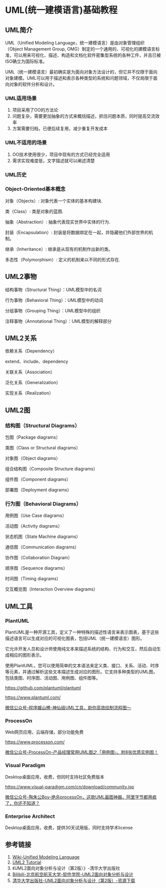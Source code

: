 # UML(统一建模语言)基础教程


## UML简介

UML（Unified Modeling Language，统一建模语言）是由对象管理组织（Object Management Group, OMG）制定的一个通用的、可视化的建模语言标准，可以用来可视化、描述、构造和文档化软件密集型系统的各种工件，并且已被ISO确立为国际标准。

UML（统一建模语言）最初确实是为面向对象方法设计的，但它并不仅限于面向对象建模。UML可以用于描述和表示各种类型的系统和问题领域，不仅局限于面向对象的软件分析和设计。


### UML适用场景

1. 项目采用了OO的方法论
2. 问题复杂，需要更加抽象的方式来概括描述，抓住问题本质，同时提高交流效率
3. 方案需要归档，已便后续复用，减少重复开发成本


### UML不适用的场景

1. OO技术使用很少，项目中现有的方式已经完全适用
2. 需求实现难度低，文字描述就可以阐述清楚


### UML历史



### Object-Oriented基本概念

对象（Objects）: 对象代表一个实体的基本构建块.

类（Class）: 类是对象的蓝图.

抽象（Abstraction）: 抽象代表现实世界中实体的行为.

封装（Encapsulation）: 封装是将数据绑定在一起，并隐藏他们外部世界的机制。

继承（Inheritance）: 继承是从现有的机制作出新的类。

多态性（Polymorphism）: 定义的机制来以不同的形式存在.


## UML2事物

结构事物（Structural Thing）：UML模型中的名词

行为事物（Behavioral Thing）：UML模型中的动词

分组事物（Grouping Thing）：UML模型中的组织

注释事物（Annotational Thing）：UML模型的解释部分


## UML2关系

依赖关系（Dependency）

extend、include、dependency

关联关系（Association）

泛化关系（Generalization）

实现关系（Realization）


## UML2图


### 结构图（Structural Diagrams）

包图（Package diagrams）

类图（Class or Structural diagrams）

对象图（Object diagrams）

组合结构图（Composite Structure diagrams）

组件图（Component diagrams）

部署图（Deployment diagrams）


### 行为图（Behavioral Diagrams）

用例图（Use Case diagrams）

活动图（Activity diagrams）

状态机图（State Machine diagrams）

通信图（Communication diagrams）

协作图（Collaboration Diagram）

顺序图（Sequence diagrams）

时间图（Timing diagrams）

交互概览图（Interaction Overview diagrams）


## UML工具


### PlantUML

PlantUML是一种开源工具，定义了一种特殊的描述性语言来表示图表，基于这些描述语言可以生成对应的可视化图表，包括UML（统一建模语言）图形。

它允许开发人员和设计师使用纯文本来描述系统的结构、行为和交互，然后自动生成相应的图形表示。

使用PlantUML，您可以使用简单的文本语法来定义类、接口、关系、活动、时序等元素，并通过解析这些文本描述生成对应的图形。它支持多种类型的UML图，包括类图、时序图、活动图、用例图、组件图等。

https://github.com/plantuml/plantuml

https://www.plantuml.com/

[微信公众号-程序媛山楂-神仙级UML工具，助你高效绘制流程图～](https://mp.weixin.qq.com/s/qyE4dpiwqfBpMbwR6TH68Q)


### ProcessOn

Web网页应用，云端存储，部分功能免费

https://www.processon.com/

[微信公众号-ProcessOn-产品经理常用UML图之「用例图」，附8张优质实例图！](https://mp.weixin.qq.com/s/_ZmXacP3MYRLK_GwBnLWYw)


### Visual Paradigm

Desktop桌面应用，收费，但同时支持社区免费版本

https://www.visual-paradigm.com/cn/download/community.jsp

[微信公众号-陶朱公Boy-绝杀processOn，这款UML画图神器，阿里字节都用疯了，你还不知道？](https://mp.weixin.qq.com/s/WWqbBMS7-3TNGcOXLJ26KQ)


### Enterprise Architect

Desktop桌面应用，收费，提供30天试用版，同时支持学术license



## 参考链接
1. [Wiki-Unified Modeling Language](https://en.wikipedia.org/wiki/Unified_Modeling_Language)
2. [UML2 Tutorial](https://sparxsystems.com/resources/tutorials/uml2/index.html)
3. 《UML2面向对象分析与设计（第2版）》-清华大学出版社
4. [Bilibili-北京航空航天大学-软件学院-UML2面向对象分析与设计](https://www.bilibili.com/video/BV1fq4y1q7KP)
5. [清华大学出版社-UML2面向对象分析与设计（第2版）-资源下载](http://www.tup.tsinghua.edu.cn/booksCenter/book_07138701.html#)